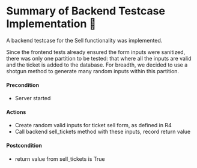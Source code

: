 # Summary of Backend Testcase Implementation :100:
A backend testcase for the Sell functionality was implemented. 

Since the frontend tests already ensured the form inputs were sanitized, there was only one partition to be tested: 
that where all the inputs are valid and the ticket is added to the database. For breadth, we decided to use a shotgun 
method to generate many random inputs within this partition. 

#### Precondition
- Server started

#### Actions
- Create random valid inputs for ticket sell form, as defined in R4
- Call backend sell_tickets method with these inputs, record return value

#### Postcondition
- return value from sell_tickets is True